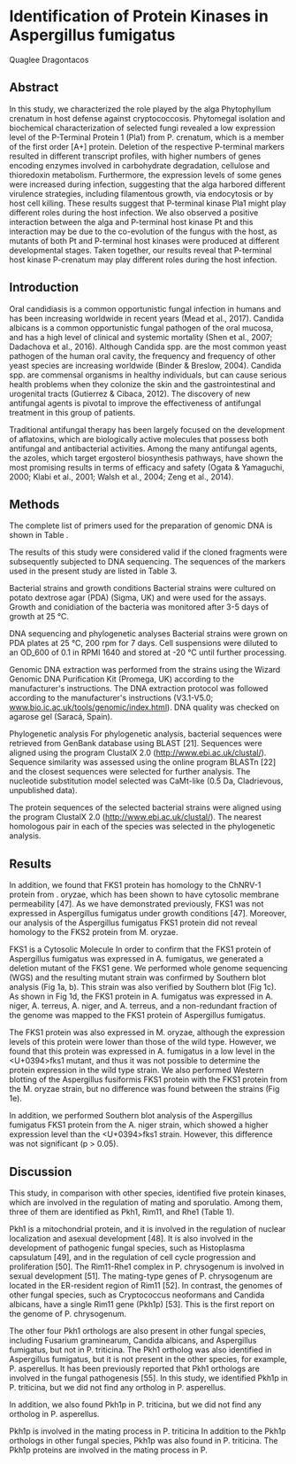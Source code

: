 # Identification of Protein Kinases in Aspergillus fumigatus
Quaglee Dragontacos


## Abstract
In this study, we characterized the role played by the alga Phytophyllum crenatum in host defense against cryptococcosis. Phytomegal isolation and biochemical characterization of selected fungi revealed a low expression level of the P-Terminal Protein 1 (Pla1) from P. crenatum, which is a member of the first order [A+] protein. Deletion of the respective P-terminal markers resulted in different transcript profiles, with higher numbers of genes encoding enzymes involved in carbohydrate degradation, cellulose and thioredoxin metabolism. Furthermore, the expression levels of some genes were increased during infection, suggesting that the alga harbored different virulence strategies, including filamentous growth, via endocytosis or by host cell killing. These results suggest that P-terminal kinase Pla1 might play different roles during the host infection. We also observed a positive interaction between the alga and P-terminal host kinase Pt and this interaction may be due to the co-evolution of the fungus with the host, as mutants of both Pt and P-terminal host kinases were produced at different developmental stages. Taken together, our results reveal that P-terminal host kinase P-crenatum may play different roles during the host infection.


## Introduction
Oral candidiasis is a common opportunistic fungal infection in humans and has been increasing worldwide in recent years (Mead et al., 2017). Candida albicans is a common opportunistic fungal pathogen of the oral mucosa, and has a high level of clinical and systemic mortality (Shen et al., 2007; Dadachova et al., 2016). Although Candida spp. are the most common yeast pathogen of the human oral cavity, the frequency and frequency of other yeast species are increasing worldwide (Binder & Breslow, 2004). Candida spp. are commensal organisms in healthy individuals, but can cause serious health problems when they colonize the skin and the gastrointestinal and urogenital tracts (Gutierrez & Cibaca, 2012). The discovery of new antifungal agents is pivotal to improve the effectiveness of antifungal treatment in this group of patients.

Traditional antifungal therapy has been largely focused on the development of aflatoxins, which are biologically active molecules that possess both antifungal and antibacterial activities. Among the many antifungal agents, the azoles, which target ergosterol biosynthesis pathways, have shown the most promising results in terms of efficacy and safety (Ogata & Yamaguchi, 2000; Klabi et al., 2001; Walsh et al., 2004; Zeng et al., 2014).


## Methods
The complete list of primers used for the preparation of genomic DNA is shown in Table .

The results of this study were considered valid if the cloned fragments were subsequently subjected to DNA sequencing. The sequences of the markers used in the present study are listed in Table 3.

Bacterial strains and growth conditions
Bacterial strains were cultured on potato dextrose agar (PDA) (Sigma, UK) and were used for the assays. Growth and conidiation of the bacteria was monitored after 3-5 days of growth at 25 °C.

DNA sequencing and phylogenetic analyses
Bacterial strains were grown on PDA plates at 25 °C, 200 rpm for 7 days. Cell suspensions were diluted to an OD_600 of 0.1 in RPMI 1640 and stored at -20 °C until further processing.

Genomic DNA extraction was performed from the strains using the Wizard Genomic DNA Purification Kit (Promega, UK) according to the manufacturer's instructions. The DNA extraction protocol was followed according to the manufacturer's instructions (V3.1-V5.0; www.bio.ic.ac.uk/tools/genomic/index.html). DNA quality was checked on agarose gel (Saracá, Spain).

Phylogenetic analysis
For phylogenetic analysis, bacterial sequences were retrieved from GenBank database using BLAST [21]. Sequences were aligned using the program ClustalX 2.0 (http://www.ebi.ac.uk/clustal/). Sequence similarity was assessed using the online program BLASTn [22] and the closest sequences were selected for further analysis. The nucleotide substitution model selected was CaMt-like (0.5 Da, Cladrievous, unpublished data).

The protein sequences of the selected bacterial strains were aligned using the program ClustalX 2.0 (http://www.ebi.ac.uk/clustal/). The nearest homologous pair in each of the species was selected in the phylogenetic analysis.


## Results
In addition, we found that FKS1 protein has homology to the ChNRV-1 protein from . oryzae, which has been shown to have cytosolic membrane permeability [47]. As we have demonstrated previously, FKS1 was not expressed in Aspergillus fumigatus under growth conditions [47]. Moreover, our analysis of the Aspergillus fumigatus FKS1 protein did not reveal homology to the FKS2 protein from M. oryzae.

FKS1 is a Cytosolic Molecule
In order to confirm that the FKS1 protein of Aspergillus fumigatus was expressed in A. fumigatus, we generated a deletion mutant of the FKS1 gene. We performed whole genome sequencing (WGS) and the resulting mutant strain was confirmed by Southern blot analysis (Fig 1a, b). This strain was also verified by Southern blot (Fig 1c). As shown in Fig 1d, the FKS1 protein in A. fumigatus was expressed in A. niger, A. terreus, A. niger, and A. terreus, and a non-redundant fraction of the genome was mapped to the FKS1 protein of Aspergillus fumigatus.

The FKS1 protein was also expressed in M. oryzae, although the expression levels of this protein were lower than those of the wild type. However, we found that this protein was expressed in A. fumigatus in a low level in the <U+0394>fks1 mutant, and thus it was not possible to determine the protein expression in the wild type strain. We also performed Western blotting of the Aspergillus fusiformis FKS1 protein with the FKS1 protein from the M. oryzae strain, but no difference was found between the strains (Fig 1e).

In addition, we performed Southern blot analysis of the Aspergillus fumigatus FKS1 protein from the A. niger strain, which showed a higher expression level than the <U+0394>fks1 strain. However, this difference was not significant (p > 0.05).


## Discussion
This study, in comparison with other species, identified five protein kinases, which are involved in the regulation of mating and sporulatio. Among them, three of them are identified as Pkh1, Rim11, and Rhe1 (Table 1).

Pkh1 is a mitochondrial protein, and it is involved in the regulation of nuclear localization and asexual development [48]. It is also involved in the development of pathogenic fungal species, such as Histoplasma capsulatum [49], and in the regulation of cell cycle progression and proliferation [50]. The Rim11-Rhe1 complex in P. chrysogenum is involved in sexual development [51]. The mating-type genes of P. chrysogenum are located in the ER-resident region of Rim11 [52]. In contrast, the genomes of other fungal species, such as Cryptococcus neoformans and Candida albicans, have a single Rim11 gene (Pkh1p) [53]. This is the first report on the genome of P. chrysogenum.

The other four Pkh1 orthologs are also present in other fungal species, including Fusarium graminearum, Candida albicans, and Aspergillus fumigatus, but not in P. triticina. The Pkh1 ortholog was also identified in Aspergillus fumigatus, but it is not present in the other species, for example, P. asperellus. It has been previously reported that Pkh1 orthologs are involved in the fungal pathogenesis [55]. In this study, we identified Pkh1p in P. triticina, but we did not find any ortholog in P. asperellus.

In addition, we also found Pkh1p in P. triticina, but we did not find any ortholog in P. asperellus.

Pkh1p is involved in the mating process in P. triticina
In addition to the Pkh1p orthologs in other fungal species, Pkh1p was also found in P. triticina. The Pkh1p proteins are involved in the mating process in P.
